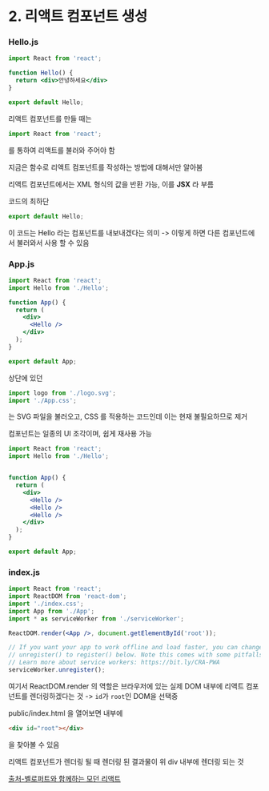 # 2. 리액트 컴포넌트 생성

### Hello.js

```jsx
import React from 'react';

function Hello() {
  return <div>안녕하세요</div>
}

export default Hello;
```

리액트 컴포넌트를 만들 때는

```jsx
import React from 'react';
```

를 통하여 리액트를 불러와 주어야 함

지금은 함수로 리액트 컴포넌트를 작성하는 방법에 대해서만 알아봄

리액트 컴포넌트에서는 XML 형식의 값을 반환 가능, 이를 **JSX** 라 부름

코드의 최하단

```jsx
export default Hello;
```

이 코드는 Hello 라는 컴포넌트를 내보내겠다는 의미 -> 이렇게 하면 다른 컴포넌트에서 불러와서 사용 할 수 있음

### App.js

```jsx
import React from 'react';
import Hello from './Hello';

function App() {
  return (
    <div>
      <Hello />
    </div>
  );
}

export default App;
```

상단에 있던

```jsx
import logo from './logo.svg';
import './App.css';
```

는 SVG 파일을 불러오고, CSS 를 적용하는 코드인데 이는 현재 불필요하므로 제거

컴포넌트는 일종의 UI 조각이며, 쉽게 재사용 가능

```jsx
import React from 'react';
import Hello from './Hello';


function App() {
  return (
    <div>
      <Hello />
      <Hello />
      <Hello />
    </div>
  );
}

export default App;
```

### index.js

```jsx
import React from 'react';
import ReactDOM from 'react-dom';
import './index.css';
import App from './App';
import * as serviceWorker from './serviceWorker';

ReactDOM.render(<App />, document.getElementById('root'));

// If you want your app to work offline and load faster, you can change
// unregister() to register() below. Note this comes with some pitfalls.
// Learn more about service workers: https://bit.ly/CRA-PWA
serviceWorker.unregister();
```

여기서 ReactDOM.render 의 역할은 브라우저에 있는 실제 DOM 내부에 리액트 컴포넌트를 렌더링하겠다는 것 -> `id`가 `root`인 DOM을 선택중

public/index.html 을 열어보면 내부에

```html
<div id="root"></div>
```

을 찾아볼 수 있음

리액트 컴포넌트가 렌더링 될 때 렌더링 된 결과물이 위 div 내부에 렌더링 되는 것

[출처-벨로퍼트와 함께하는 모던 리액트](https://react.vlpt.us/)